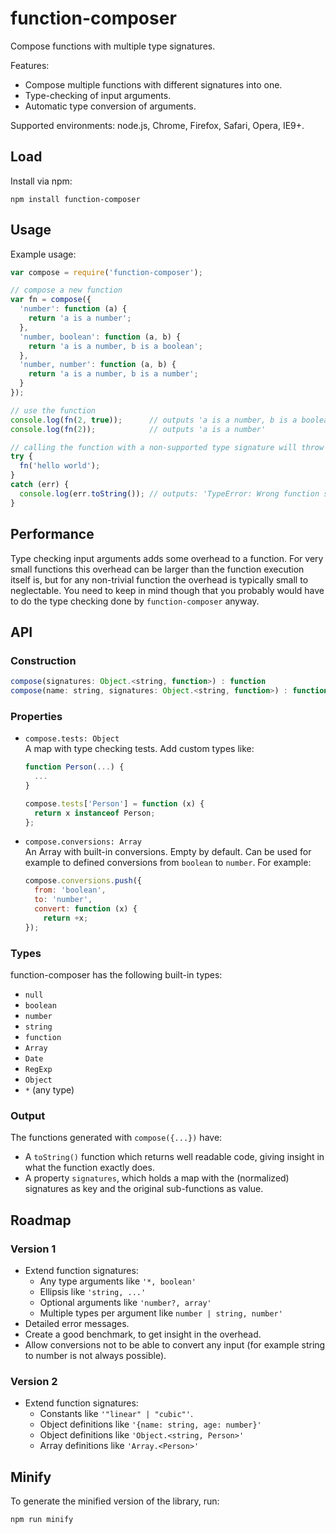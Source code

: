 function-composer
=================

Compose functions with multiple type signatures.

Features:

- Compose multiple functions with different signatures into one.
- Type-checking of input arguments.
- Automatic type conversion of arguments.

Supported environments: node.js, Chrome, Firefox, Safari, Opera, IE9+.

## Load

Install via npm:

    npm install function-composer


## Usage

Example usage:

```js
var compose = require('function-composer');

// compose a new function
var fn = compose({
  'number': function (a) {
    return 'a is a number';
  },
  'number, boolean': function (a, b) {
    return 'a is a number, b is a boolean';
  },
  'number, number': function (a, b) {
    return 'a is a number, b is a number';
  }
});

// use the function
console.log(fn(2, true));      // outputs 'a is a number, b is a boolean'
console.log(fn(2));            // outputs 'a is a number'

// calling the function with a non-supported type signature will throw an error
try {
  fn('hello world');
}
catch (err) {
  console.log(err.toString()); // outputs: 'TypeError: Wrong function signature'
}
```


## Performance

Type checking input arguments adds some overhead to a function. For very small
functions this overhead can be larger than the function execution itself is, 
but for any non-trivial function the overhead is typically small to neglectable.
You need to keep in mind though that you probably would have to do the type
checking done by `function-composer` anyway.


## API

### Construction

```js
compose(signatures: Object.<string, function>) : function
compose(name: string, signatures: Object.<string, function>) : function
```

### Properties

- `compose.tests: Object`  
  A map with type checking tests. Add custom types like:

  ```js
  function Person(...) {
    ...
  }

  compose.tests['Person'] = function (x) {
    return x instanceof Person;
  };
  ```

- `compose.conversions: Array`  
  An Array with built-in conversions. Empty by default. Can be used for example 
  to defined conversions from `boolean` to `number`. For example:

  ```js
  compose.conversions.push({
    from: 'boolean',
    to: 'number',
    convert: function (x) {
      return +x;
  });
  ```

### Types

function-composer has the following built-in types:

- `null`
- `boolean`
- `number`
- `string`
- `function`
- `Array`
- `Date`
- `RegExp`
- `Object`
- `*` (any type)


### Output

The functions generated with `compose({...})` have:

- A `toString()` function which returns well readable code, giving insight in
  what the function exactly does.
- A property `signatures`, which holds a map with the (normalized)
  signatures as key and the original sub-functions as value.


## Roadmap

### Version 1

- Extend function signatures:
  - Any type arguments like `'*, boolean'`
  - Ellipsis like `'string, ...'`
  - Optional arguments like `'number?, array'`
  - Multiple types per argument like `number | string, number'`
- Detailed error messages.
- Create a good benchmark, to get insight in the overhead.
- Allow conversions not to be able to convert any input (for example string to
  number is not always possible).

### Version 2

- Extend function signatures:
  - Constants like `'"linear" | "cubic"'`.
  - Object definitions like `'{name: string, age: number}'`
  - Object definitions like `'Object.<string, Person>'`
  - Array definitions like `'Array.<Person>'`


## Minify

To generate the minified version of the library, run:

    npm run minify
